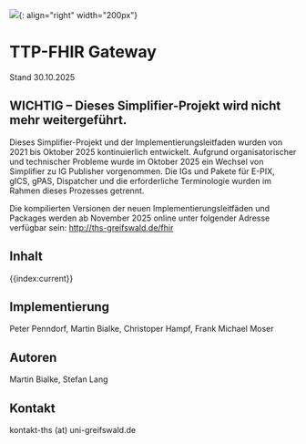![](https://www.ths-greifswald.de/wp-content/uploads/2019/01/Design-Logo-THS-deutsch-271-padding.png){: align="right" width="200px"}

# TTP-FHIR Gateway

Stand 30.10.2025

## WICHTIG – Dieses Simplifier-Projekt wird nicht mehr weitergeführt.

Dieses Simplifier-Projekt und der Implementierungsleitfaden wurden von 2021 bis Oktober 2025 kontinuierlich entwickelt. Aufgrund organisatorischer und technischer Probleme wurde im Oktober 2025 ein Wechsel von Simplifier zu IG Publisher vorgenommen. Die IGs und Pakete für E-PIX, gICS, gPAS, Dispatcher und die erforderliche Terminologie wurden im Rahmen dieses Prozesses getrennt.

Die kompilierten Versionen der neuen Implementierungsleitfäden und Packages werden ab November 2025 online unter folgender Adresse verfügbar sein: http://ths-greifswald.de/fhir

## Inhalt
{{index:current}}

## Implementierung

Peter Penndorf, Martin Bialke, Christoper Hampf, Frank Michael Moser

## Autoren

Martin Bialke, Stefan Lang

## Kontakt

kontakt-ths (at) uni-greifswald.de
